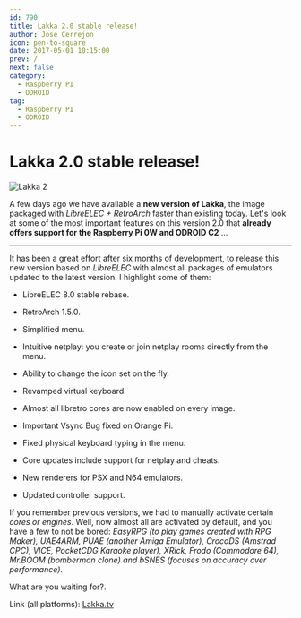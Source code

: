 ```yaml
---
id: 790
title: Lakka 2.0 stable release!
author: Jose Cerrejon
icon: pen-to-square
date: 2017-05-01 10:15:00
prev: /
next: false
category:
  - Raspberry PI
  - ODROID
tag:
  - Raspberry PI
  - ODROID
---
```


# Lakka 2.0 stable release!

![Lakka 2](/images/2014/11/lakka.png)

A few days ago we have available a **new version of Lakka**, the image packaged with *LibreELEC + RetroArch* faster than existing today. Let's look at some of the most important features on this version 2.0 that **already offers support for the Raspberry Pi 0W and ODROID C2** ...

- - -
It has been a great effort after six months of development, to release this new version based on *LibreELEC* with almost all packages of emulators updated to the latest version. I highlight some of them:


* LibreELEC 8.0 stable rebase.

* RetroArch 1.5.0.

* Simplified menu.

* Intuitive netplay: you create or join netplay rooms directly from the menu.

* Ability to change the icon set on the fly.

* Revamped virtual keyboard.

* Almost all libretro cores are now enabled on every image.

* Important Vsync Bug fixed on Orange Pi.

* Fixed physical keyboard typing in the menu.

* Core updates include support for netplay and cheats.

* New renderers for PSX and N64 emulators.

* Updated controller support.

If you remember previous versions, we had to manually activate certain *cores or engines*. Well, now almost all are activated by default, and you have a few to not be bored: *EasyRPG (to play games created with RPG Maker), UAE4ARM, PUAE (another Amiga Emulator), CrocoDS (Amstrad CPC), VICE, PocketCDG Karaoke player), XRick, Frodo (Commodore 64), Mr.BOOM (bomberman clone) and bSNES (focuses on accuracy over performance)*.

What are you waiting for?.

Link (all platforms): [Lakka.tv](http://www.lakka.tv/get/linux/)